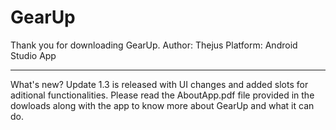 # GearUp
Thank you for downloading GearUp.
Author: Thejus 
Platform: Android Studio App
________________________________________

What's new?
    Update 1.3 is released with UI changes and added slots for aditional functionalities.
    Please read the AboutApp.pdf file provided in the dowloads along with the app to know more about
    GearUp and what it can do.
    
